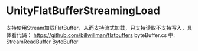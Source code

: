 # UnityFlatBufferStreamingLoad

支持使用Stream加载FlatBuffer，从而支持流式加载，只支持读取不支持写入，具体看代码：
https://github.com/billwillman/flatbuffers
byteBuffer.cs 中: StreamReadBuffer ByteBuffer
